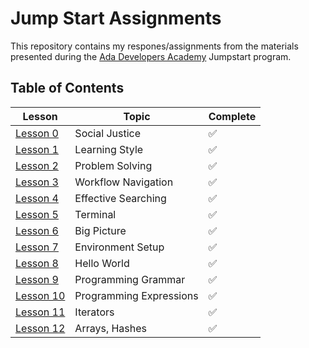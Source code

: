 # Jump Start Assignments

This repository contains my respones/assignments from the materials presented during the [Ada Developers Academy](http://adadevelopersacademy.org) Jumpstart program.

## Table of Contents
| Lesson                | Topic           | Complete 
|--------------------|---------------------| --------------------
| [Lesson 0](lessons/00-social-justice) | Social Justice | :white_check_mark:
| [Lesson 1](lessons/00-learning-style/)  | Learning Style | :white_check_mark:
| [Lesson 2](lessons/01-problem-solving/)  | Problem Solving | :white_check_mark: 
| [Lesson 3](lessons/02-workflow/)  | Workflow Navigation | :white_check_mark: 
| [Lesson 4](lessons/03-effective-searching/)  | Effective Searching | :white_check_mark: 
| [Lesson 5](lessons/04-terminal/)  | Terminal | :white_check_mark: 
| [Lesson 6](lessons/05-big-picture/)  | Big Picture | :white_check_mark: 
| [Lesson 7](lessons/06-environment-setup/)  | Environment Setup | :white_check_mark: 
| [Lesson 8](lessons/07-hello-world/)  | Hello World | :white_check_mark: 
| [Lesson 9](lessons/08-programming-grammar/)  | Programming Grammar | :white_check_mark: 
| [Lesson 10](lessons/09-programming-expressions/)  | Programming Expressions | :white_check_mark: 
| [Lesson 11](lessons/10-iterators/)  | Iterators | :white_check_mark: 
| [Lesson 12](lessons/11-basic-data-structs/)  | Arrays, Hashes | :white_check_mark: 

